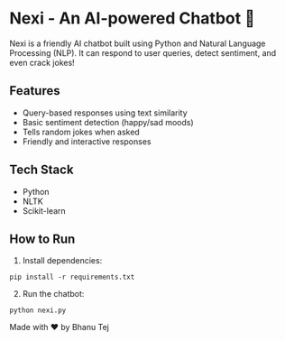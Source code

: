 
# Nexi - An AI-powered Chatbot 🤖

Nexi is a friendly AI chatbot built using Python and Natural Language Processing (NLP). It can respond to user queries, detect sentiment, and even crack jokes!

## Features
- Query-based responses using text similarity
- Basic sentiment detection (happy/sad moods)
- Tells random jokes when asked
- Friendly and interactive responses

## Tech Stack
- Python
- NLTK
- Scikit-learn

## How to Run
1. Install dependencies:
```
pip install -r requirements.txt
```
2. Run the chatbot:
```
python nexi.py
```



Made with ❤️ by Bhanu Tej
